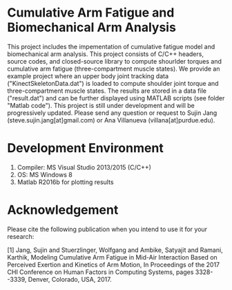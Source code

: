 # Cumulative Arm Fatigue and Biomechanical Arm Analysis
This project includes the impementation of cumulative fatigue model and biomechanical arm analysis. 
This project consists of C/C++ headers, source codes, and closed-source library to compute shourlder torques and cumulative arm fatigue (three-compartment muscle states).
We provide an example project where an upper body joint tracking data ("KinectSkeletonData.dat") is loaded to compute shoulder joint torque and three-compartment muscle states.
The results are stored in a data file ("result.dat") and can be further displayed using MATLAB scripts (see folder "Matlab code").
This project is still under development and will be progressively updated.
Please send any question or request to Sujin Jang (steve.sujin.jang[at]gmail.com) or Ana Villanueva (villana[at]purdue.edu).

# Development Environment
1. Compiler: MS Visual Studio 2013/2015 (C/C++)
2. OS: MS Windows 8
3. Matlab R2016b for plotting results

# Acknowledgement 
Please cite the following publication when you intend to use it for your research:

[1] Jang, Sujin and Stuerzlinger, Wolfgang and Ambike, Satyajit and Ramani, Karthik, Modeling Cumulative Arm Fatigue in Mid-Air Interaction Based on Perceived Exertion and Kinetics of Arm Motion, In Proceedings of the 2017 CHI Conference on Human Factors in Computing Systems, pages 3328--3339, Denver, Colorado, USA, 2017.
